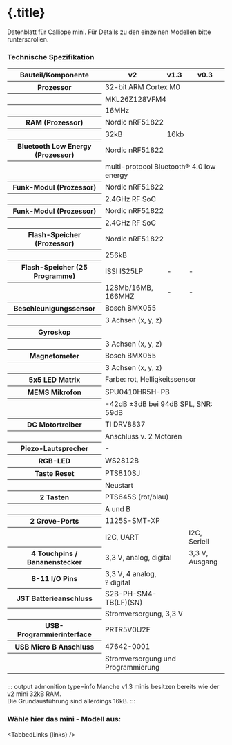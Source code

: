 
# {.title}

Datenblatt für Calliope mini. Für Details zu den einzelnen Modellen bitte runterscrollen.

### Technische Spezifikation

<table>
    <thead>
        <tr>
          <th>Bauteil/Komponente</th>
          <th>v2</th>
          <th>v1.3</th>
          <th>v0.3</th>
        </tr>
    </thead>
    <tbody>
        <tr>
          <th>Prozessor</th>
          <td colspan="3">32-bit ARM Cortex M0</td>
        </tr>
        <tr>
          <th></th>
          <td colspan="3">MKL26Z128VFM4</td>
        </tr>
        <tr>
          <th></th>
          <td colspan="3">16MHz</td>
        </tr>
        <tr>
          <th>RAM (Prozessor)</th>
          <td colspan="3">Nordic nRF51822</td>
        </tr>
        <tr>
          <th></th>
          <td>32kB</td>
          <td colspan="2">16kb</td>
        </tr>
        <tr>
          <th>Bluetooth Low Energy (Prozessor)</th>
          <td colspan="3">Nordic nRF51822</td>
        </tr>
        <tr>
          <th></th>
          <td colspan="3">multi-protocol Bluetooth® 4.0 low energy</td>
        </tr>
         <tr>
          <th>Funk-Modul (Prozessor)</th>
          <td colspan="3">Nordic nRF51822</td>
        </tr>
        <tr>
          <th></th>
          <td colspan="3">2.4GHz RF SoC</td>
        </tr>
        <tr>
          <th>Funk-Modul (Prozessor)</th>
          <td colspan="3">Nordic nRF51822</td>
        </tr>
        <tr>
          <th></th>
          <td colspan="3">2.4GHz RF SoC</td>
        </tr>
        <tr>
          <th>Flash-Speicher (Prozessor)</th>
          <td colspan="3">Nordic nRF51822</td>
        </tr>
        <tr>
          <th></th>
          <td colspan="3">256kB</td>
        </tr>
        <tr>
          <th>Flash-Speicher (25 Programme)</th>
          <td>ISSI IS25LP</td>
          <td>-</td>
          <td>-</td>
        </tr>
        <tr>
          <th></th>
          <td>128Mb/16MB, 166MHZ</td>
          <td>-</td>
          <td>-</td>
        </tr>
        <tr>
          <th>Beschleunigungssensor</th>
          <td colspan="3">Bosch BMX055</td>
        </tr>
        <tr>
          <th></th>
          <td colspan="3">3 Achsen (x, y, z)</td>
        </tr>
        <tr>
          <th>Gyroskop</th>
        </tr>
        <tr>
          <th></th>
          <td colspan="3">3 Achsen (x, y, z)</td>
        </tr>
        <tr>
          <th>Magnetometer</th>
          <td colspan="3">Bosch BMX055</td>
        </tr>
        <tr>
          <th></th>
          <td colspan="3">3 Achsen (x, y, z)</td>
        </tr>
         <tr>
          <th>5x5 LED Matrix</th>
          <td colspan="3">Farbe: rot, Helligkeitssensor</td>
        </tr><tr>
          <th>MEMS Mikrofon</th>
          <td colspan="3">SPU0410HR5H-PB</td>
        </tr>
        <tr>
          <th></th>
          <td colspan="3">-42dB ±3dB bei 94dB SPL, SNR: 59dB</td>
        </tr>
        <tr>
          <th>DC Motortreiber</th>
          <td colspan="3">TI DRV8837</td>
        </tr>
        <tr>
          <th></th>
          <td colspan="3">Anschluss v. 2 Motoren</td>
        </tr>
        <tr>
          <th>Piezo-Lautsprecher</th>
          <td>-</td>
        </tr>
        <tr>
          <th>RGB-LED</th>
          <td>WS2812B</td>
        </tr>
        <tr>
          <th>Taste Reset</th>
          <td colspan="3">PTS810SJ</td>
        </tr>
        <tr>
          <th></th>
          <td colspan="3">Neustart</td>
        </tr>
        <tr>
          <th>2 Tasten</th>
          <td colspan="3">PTS645S (rot/blau)</td>
        </tr>
        <tr>
          <th></th>
          <td colspan="3">A und B</td>
        </tr>
        <tr>
          <th>2 Grove-Ports</th>
          <td colspan="3">1125S-SMT-XP</td>
        </tr>
        <tr>
          <th></th>
          <td colspan="2">I2C, UART</td>
          <td>I2C, Seriell</td>
        </tr>
        <tr>
          <th>4 Touchpins / Bananenstecker</th>
          <td colspan="2">3,3 V, analog, digital</td>
          <td>3,3 V, Ausgang</td>
        </tr>
        <tr>
          <th>8-11 I/O Pins	</th>
          <td>3,3 V, 4 analog, ? digital</td>
        </tr>
        <tr>
          <th>JST Batterieanschluss</th>
          <td>S2B-PH-SM4-TB(LF)(SN)</td>
        </tr>
        <tr>
          <th></th>
          <td colspan="3">Stromversorgung, 3,3 V</td>
        </tr>
        <tr>
          <th>USB-Programmierinterface	</th>
          <td>PRTR5V0U2F</td>
        </tr>
        <tr>
          <th>USB Micro B Anschluss	</th>
          <td>47642-0001</td>
        </tr>
        <tr>
          <th></th>
          <td colspan="3">Stromversorgung und Programmierung	</td>
        </tr>
    </tbody>
    <tfoot>
        <tr>
        </tr>
        <tr>
          <td colspan="3"></td>
        </tr>
    </tfoot>
</table>

<script>

  const libs = ['v2.0', 'v1.3', 'v0.3'];

  let links = libs
    .map(lib => ({ 
      title: lib, 
      href: `/docs/hardware/datenblatt/${lib}`
    }));
</script>


:::  output admonition type=info
Manche v1.3 minis besitzen bereits wie der v2 mini 32kB RAM.<br>Die Grundausführung sind allerdings 16kB.
:::

### Wähle hier das mini - Modell aus:
<TabbedLinks {links} />

<slot />
